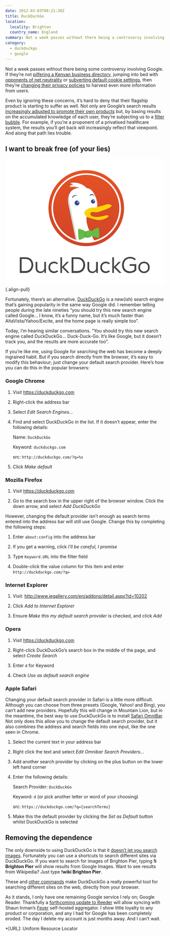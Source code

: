 ```yaml
---
date: 2012-03-03T00:21:20Z
title: DuckDuckGo
location:
  locality: Brighton
  country_name: England
summary: Not a week passes without there being a controversy involving Google. If they’re not pilfering a Kenyan business directory, then they’re jumping into bed with opponents of net neutrality or subverting default cookie settings. Even if you ignore these concerns, it’s hard to deny that their search engine is starting to suffer too. Fortunately, there’s an alternative.
category:
  - duckduckgo
  - google
---
```


Not a week passes without there being some controversy involving Google. If they’re not [pilfering a Kenyan business directory][1], jumping into bed with [opponents of net neutrality][2] or [subverting default cookie settings][3], then they’re [changing their privacy policies][4] to harvest even more information from users.

Even by ignoring these concerns, it’s hard to deny that their flagship product is starting to suffer as well. Not only are Google’s search results [increasingly adjusted to promote their own products][5] but, by basing results on the accumulated knowledge of each user, they’re subjecting us to a [filter bubble][6]. For example, if you’re a proponent of a privatised healthcare system, the results you’ll get back will increasingly reflect that viewpoint. And along that path lies trouble.

## I want to break free (of your lies)

![DuckDuckGo logo.](/media/2012/063/a1/duckduckgo.svg)
{.align-pull}

Fortunately, there’s an alternative. [DuckDuckGo][7] is a new(ish) search engine that’s gaining popularity in the same way Google did. I remember telling people during the late nineties “you should try this new search engine called Google… I know, it’s a funny name, but it’s much faster than AltaVista/Yahoo/Excite, and the home page is really simple too”.

Today, I’m hearing similar conversations. “You should try this new search engine called DuckDuckGo… Duck-Duck-Go. It’s like Google, but it doesn’t track you, and the results are more accurate too”.

If you’re like me, using Google for searching the web has become a deeply ingrained habit. But if you search directly from the browser, it’s easy to modify this behaviour; just change your default search provider. Here’s how you can do this in the popular browsers:

### Google Chrome

1. Visit <https://duckduckgo.com>

2. Right-click the address bar

3. Select _Edit Search Engines…_

4. Find and select DuckDuckGo in the list. If it doesn’t appear, enter the following details:

   Name: `DuckDuckGo`

   Keyword: `duckduckgo.com`

   src: `http://duckduckgo.com/?q=%s`

5. Click _Make default_

### Mozilla Firefox

1. Visit <https://duckduckgo.com>

2. Go to the search box in the upper right of the browser window. Click the down arrow, and select _Add DuckDuckGo_

However, changing the default provider isn’t enough as search terms entered into the address bar will still use Google. Change this by completing the following steps:

1. Enter `about:config` into the address bar

2. If you get a warning, click _I’ll be careful, I promise_

3. Type `Keyword.URL` into the filter field

4. Double-click the value column for this item and enter `http://duckduckgo.com/?q=`

### Internet Explorer

1. Visit: <http://www.iegallery.com/en/addons/detail.aspx?id=10202>

2. Click _Add to Internet Explorer_

3. Ensure _Make this my default search provider_ is checked, and click _Add_

### Opera

1. Visit <https://duckduckgo.com>

2. Right-click DuckDuckGo’s search box in the middle of the page, and select _Create Search_

3. Enter `d` for Keyword

4. Check _Use as default search engine_

### Apple Safari

Changing your default search provider in Safari is a little more difficult. Although you can choose from three presets (Google, Yahoo! and Bing), you can’t add new providers. Hopefully this will change in Mountain Lion, but in the meantime, the best way to use DuckDuckGo is to install [Safari OmniBar][8]. Not only does this allow you to change the default search provider, but it also combines the address and search fields into one input, like the one seen in Chrome.

1. Select the current text in your address bar

2. Right click the text and select _Edit Omnibar Search Providers…_

3. Add another search provider by clicking on the plus button on the lower left hand corner

4. Enter the following details:

   Search Provider: `DuckDuckGo`

   Keyword: `d` (or pick another letter or word of your choosing)

   src: `https://duckduckgo.com/?q={searchTerms}`

5. Make this the default provider by clicking the _Set as Default_ button whilst DuckDuckGo is selected

## Removing the dependence

The only downside to using DuckDuckGo is that it [doesn’t let you search images][9]. Fortunately you can use a shortcuts to search different sites via DuckDuckGo. If you want to search for images of Brighton Pier, typing **!i Brighton Pier** will show results from Google Images. Want to see results from Wikipedia? Just type **!wiki Brighton Pier**.

These and [other commands][10] make DuckDuckGo a really powerful tool for searching different sites on the web, directly from your browser.

As it stands, I only have one remaining Google service I rely on; Google Reader. Thankfully a [forthcoming update to Reeder][11] will allow syncing with Shaun Inman’s [Fever][12] self-hosted aggregator. I show little loyalty to any product or corporation, and any I had for Google has been completely eroded. The day I delete my account is just months away. And I can’t wait.

[1]: http://arstechnica.com/tech-policy/news/2012/01/google-caught-pilfering-kenyan-business-directory-in-sting-operation.ars
[2]: http://gizmodo.com/5605310/google-just-killed-net-neutrality
[3]: http://online.wsj.com/article/SB10001424052970204880404577225380456599176.html
[4]: http://googleblog.blogspot.com/2012/01/updating-our-privacy-policies-and-terms.html
[5]: http://www.focusontheuser.org/examples.php
[6]: http://dontbubble.us/
[7]: http://duckduckgo.com/
[8]: http://hackemist.com/SafariOmnibar/
[9]: http://help.duckduckgo.com/customer/portal/articles/215615-images
[10]: http://duckduckgo.com/bang.html
[11]: https://twitter.com/reederapp/status/164761840201641985
[12]: http://feedafever.com/

*[URL]: Uniform Resource Locator
